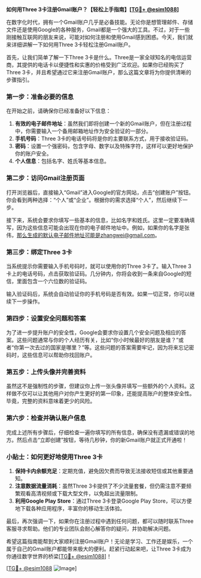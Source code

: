 **如何用Three 3卡注册Gmail账户？【轻松上手指南】[[TG💪+ @esim1088](https://t.me/s/esim1088)]**

在数字化时代，拥有一个Gmail账户几乎是必备技能。无论你是想管理邮件、存储文件还是使用Google的各种服务，Gmail都是一个强大的工具。不过，对于一些刚接触互联网的朋友来说，可能对如何注册和使用Gmail感到困惑。今天，我们就来详细讲解一下如何用Three 3卡轻松注册Gmail账户。

首先，让我们简单了解一下Three 3卡是什么。Three是一家全球知名的电信运营商，其提供的电话卡以便捷性和实惠的价格受到广泛欢迎。如果你已经购买了Three 3卡，并且希望通过它来注册Gmail账户，那么这篇文章将为你提供清晰的步骤指引。

### 第一步：准备必要的信息

在开始之前，请确保你已经准备好以下信息：

1. **有效的电子邮件地址**：虽然我们即将创建一个新的Gmail账户，但在注册过程中，你需要输入一个备用邮箱地址作为安全验证的一部分。
2. **手机号码**：Three 3卡的电话号码将是你的主要联系方式，用于接收验证码。
3. **密码**：设置一个强密码，包含字母、数字以及特殊字符，这样可以更好地保护你的账户安全。
4. **个人信息**：包括名字、姓氏等基本信息。

### 第二步：访问Gmail注册页面

打开浏览器后，直接输入“Gmail”进入Google的官方网站，点击“创建账户”按钮。你会看到两种选择：“个人”或“企业”。根据你的需求选择“个人”，然后继续下一步。

接下来，系统会要求你填写一些基本的信息，比如名字和姓氏。这里一定要准确填写，因为这些信息可能会出现在你的电子邮件地址中。例如，如果你的名字是张伟，那么生成的默认电子邮件地址可能是zhangwei@gmail.com。

### 第三步：绑定Three 3卡

当系统提示你需要输入手机号码时，就可以使用你的Three 3卡了。输入Three 3卡上的电话号码，点击获取验证码。几分钟内，你将会收到一条来自Google的短信，里面包含一个六位数的验证码。

输入验证码后，系统会自动验证你的手机号码是否有效。如果一切正常，你可以继续下一步操作。

### 第四步：设置安全问题和答案

为了进一步提升账户的安全性，Google会要求你设置几个安全问题及相应的答案。这些问题通常与你的个人经历有关，比如“你小时候最好的朋友是谁？”或者“你第一次去过的国家是哪里？”等。这些问题的答案需要牢记，因为将来忘记密码时，这些信息可以帮助你找回账户。

### 第五步：上传头像并完善资料

虽然这不是强制性的步骤，但建议你上传一张头像并填写一些额外的个人资料。这样做不仅可以让其他用户对你产生更好的第一印象，还能提高账户的整体安全性。毕竟，完整的资料意味着更少的风险。

### 第六步：检查并确认账户信息

完成上述所有步骤后，仔细检查一遍你填写的所有信息，确保没有遗漏或错误的地方。然后点击“立即创建”按钮，等待几秒钟，你的新Gmail账户就正式开通啦！

### 小贴士：如何更好地使用Three 3卡

1. **保持卡内余额充足**：定期充值，避免因欠费而导致无法接收短信或其他重要通知。
2. **注意数据流量消耗**：虽然Three 3卡提供了不少流量套餐，但仍需注意不要频繁观看高清视频或下载大型文件，以免超出流量限制。
3. **利用Google Play Store**：通过Three 3卡登录Google Play Store，可以方便地下载各种应用程序，丰富你的移动生活体验。

最后，再次强调一下，如果你在注册过程中遇到任何问题，都可以随时联系Three客服寻求帮助。他们的专业团队会耐心解答你的疑问，并协助解决问题。

希望这篇指南能帮到大家顺利注册Gmail账户！无论是学习、工作还是娱乐，一个属于自己的Gmail账户都能带来极大的便利。赶紧行动起来吧，让Three 3卡成为你通往数字世界的桥梁[[TG💪+ @esim1088](https://t.me/s/esim1088)]！

[[TG💪+ @esim1088](https://t.me/s/esim1088) ![Image](https://i.postimg.cc/4NQfJmqS/Snipaste-2025-05-13-00-14-12.png)]
